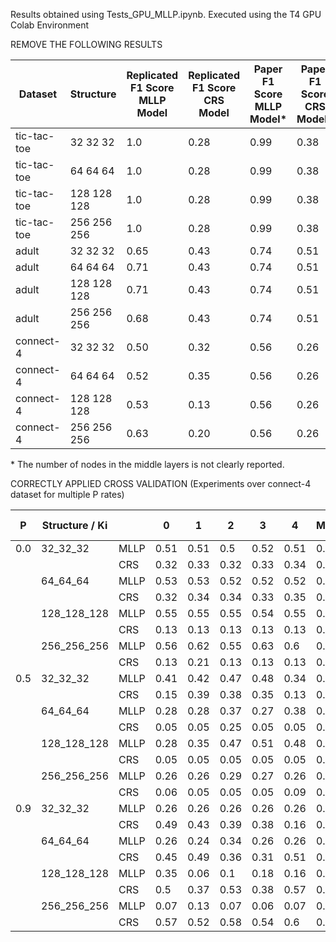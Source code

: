 Results obtained using Tests_GPU_MLLP.ipynb. Executed using the T4 GPU Colab Environment

REMOVE THE FOLLOWING RESULTS

| Dataset | Structure | Replicated F1 Score MLLP Model | Replicated F1 Score CRS Model | Paper F1 Score MLLP Model* | Paper F1 Score CRS Model* | 
|---|---|---|---|---|---|
| tic-tac-toe | 32 32 32 | 1.0 | 0.28 | 0.99 | 0.38 |
| tic-tac-toe | 64 64 64 | 1.0 | 0.28 | 0.99 | 0.38 |
| tic-tac-toe | 128 128 128 | 1.0 | 0.28 | 0.99 | 0.38 |
| tic-tac-toe | 256 256 256 | 1.0 | 0.28 | 0.99 | 0.38 |
| adult | 32 32 32 | 0.65| 0.43 | 0.74 | 0.51 |
| adult | 64 64 64 | 0.71 | 0.43 | 0.74 | 0.51 |
| adult | 128 128 128 | 0.71| 0.43 | 0.74 | 0.51 |
| adult | 256 256 256 | 0.68 | 0.43 | 0.74 | 0.51 |
| connect-4 | 32 32 32 | 0.50 | 0.32 | 0.56 | 0.26 |
| connect-4 | 64 64 64 | 0.52 | 0.35 | 0.56 | 0.26 |
| connect-4 | 128 128 128 | 0.53 | 0.13 | 0.56 | 0.26 |
| connect-4 | 256 256 256 | 0.63 | 0.20 | 0.56 | 0.26 |

\* The number of nodes in the middle layers is not clearly reported.

CORRECTLY APPLIED CROSS VALIDATION (Experiments over connect-4 dataset for multiple P rates)

| P   | Structure / Ki |      | 0    | 1    | 2    | 3    | 4    | Mean | Standard Deviation |
| --- | -------------- | ---- | ---- | ---- | ---- | ---- | ---- | ---- | ------------------ |
| 0.0 | 32_32_32       | MLLP | 0.51 | 0.51 | 0.5  | 0.52 | 0.51 | 0.51 | 0.007              |
|     |                | CRS  | 0.32 | 0.33 | 0.32 | 0.33 | 0.34 | 0.33 | 0.008              |
|     | 64_64_64       | MLLP | 0.53 | 0.53 | 0.52 | 0.52 | 0.52 | 0.52 | 0.005              |
|     |                | CRS  | 0.32 | 0.34 | 0.34 | 0.33 | 0.35 | 0.34 | 0.011              |
|     | 128_128_128    | MLLP | 0.55 | 0.55 | 0.55 | 0.54 | 0.55 | 0.55 | 0.004              |
|     |                | CRS  | 0.13 | 0.13 | 0.13 | 0.13 | 0.13 | 0.13 | 0.000              |
|     | 256_256_256    | MLLP | 0.56 | 0.62 | 0.55 | 0.63 | 0.6  | 0.59 | 0.036              |
|     |                | CRS  | 0.13 | 0.21 | 0.13 | 0.13 | 0.13 | 0.15 | 0.036              |
| 0.5 | 32_32_32       | MLLP | 0.41 | 0.42 | 0.47 | 0.48 | 0.34 | 0.42 | 0.056              |
|     |                | CRS  | 0.15 | 0.39 | 0.38 | 0.35 | 0.13 | 0.28 | 0.129              |
|     | 64_64_64       | MLLP | 0.28 | 0.28 | 0.37 | 0.27 | 0.38 | 0.32 | 0.054              |
|     |                | CRS  | 0.05 | 0.05 | 0.25 | 0.05 | 0.05 | 0.09 | 0.089              |
|     | 128_128_128    | MLLP | 0.28 | 0.35 | 0.47 | 0.51 | 0.48 | 0.42 | 0.098              |
|     |                | CRS  | 0.05 | 0.05 | 0.05 | 0.05 | 0.05 | 0.05 | 0.000              |
|     | 256_256_256    | MLLP | 0.26 | 0.26 | 0.29 | 0.27 | 0.26 | 0.27 | 0.013              |
|     |                | CRS  | 0.06 | 0.05 | 0.05 | 0.05 | 0.09 | 0.06 | 0.017              |
| 0.9 | 32_32_32       | MLLP | 0.26 | 0.26 | 0.26 | 0.26 | 0.26 | 0.26 | 0.000              |
|     |                | CRS  | 0.49 | 0.43 | 0.39 | 0.38 | 0.16 | 0.37 | 0.125              |
|     | 64_64_64       | MLLP | 0.26 | 0.24 | 0.34 | 0.26 | 0.26 | 0.27 | 0.039              |
|     |                | CRS  | 0.45 | 0.49 | 0.36 | 0.31 | 0.51 | 0.42 | 0.086              |
|     | 128_128_128    | MLLP | 0.35 | 0.06 | 0.1  | 0.18 | 0.16 | 0.17 | 0.111              |
|     |                | CRS  | 0.5  | 0.37 | 0.53 | 0.38 | 0.57 | 0.47 | 0.090              |
|     | 256_256_256    | MLLP | 0.07 | 0.13 | 0.07 | 0.06 | 0.07 | 0.08 | 0.028              |
|     |                | CRS  | 0.57 | 0.52 | 0.58 | 0.54 | 0.6  | 0.56 | 0.032              |
